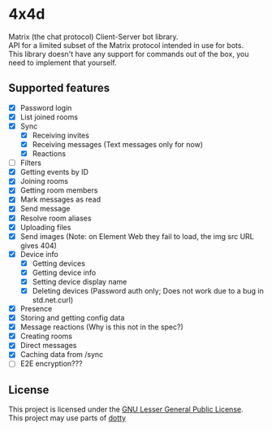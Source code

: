 # 4x4d
Matrix (the chat protocol) Client-Server bot library.  
API for a limited subset of the Matrix protocol intended in use for bots.  
This library doesn't have any support for commands out of the box, you need to implement that yourself.  

## Supported features
- [x] Password login  
- [x] List joined rooms  
- [x] Sync  
	- [x] Receiving invites  
	- [X] Receiving messages (Text messages only for now)
	- [x] Reactions 
- [ ] Filters  
- [x] Getting events by ID
- [x] Joining rooms  
- [x] Getting room members
- [x] Mark messages as read  
- [x] Send message  
- [x] Resolve room aliases
- [x] Uploading files
- [x] Send images (Note: on Element Web they fail to load, the img src URL gives 404)
- [x] Device info
	- [x] Getting devices
	- [x] Getting device info
	- [x] Setting device display name
	- [x] Deleting devices (Password auth only; Does not work due to a bug in std.net.curl)
- [x] Presence
- [x] Storing and getting config data
- [x] Message reactions (Why is this not in the spec?)
- [x] Creating rooms
- [x] Direct messages
- [x] Caching data from /sync
- [ ] E2E encryption???  

## License
This project is licensed under the [GNU Lesser General Public License](https://www.gnu.org/licenses/lgpl-3.0.en.html).  
This project may use parts of [dotty](https://github.com/rinfz/dotty)
